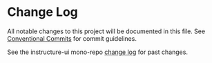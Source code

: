 # Change Log

All notable changes to this project will be documented in this file.
See [Conventional Commits](https://conventionalcommits.org) for commit guidelines.

See the instructure-ui mono-repo [change log](#CHANGELOG) for past changes.

